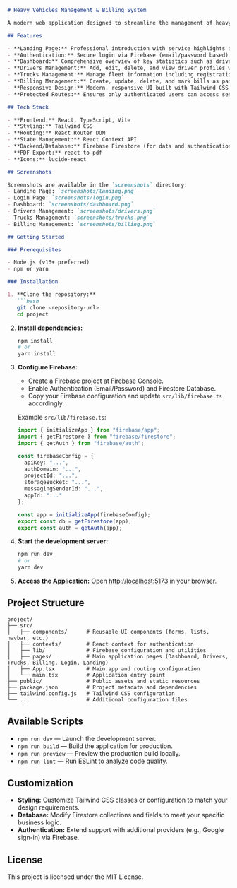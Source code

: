 ```markdown
# Heavy Vehicles Management & Billing System

A modern web application designed to streamline the management of heavy vehicle operations. This project facilitates efficient handling of drivers, trucks, and billing processes through an intuitive and secure dashboard, leveraging modern web technologies.

## Features

- **Landing Page:** Professional introduction with service highlights and a contact form.
- **Authentication:** Secure login via Firebase (email/password based).
- **Dashboard:** Comprehensive overview of key statistics such as drivers, trucks, pending bills, and maintenance alerts.
- **Drivers Management:** Add, edit, delete, and view driver profiles with details like license, experience, and status.
- **Trucks Management:** Manage fleet information including registration, insurance, maintenance, and status.
- **Billing Management:** Create, update, delete, and mark bills as paid; export billing info to PDF.
- **Responsive Design:** Modern, responsive UI built with Tailwind CSS for optimal user experience.
- **Protected Routes:** Ensures only authenticated users can access sensitive areas.

## Tech Stack

- **Frontend:** React, TypeScript, Vite
- **Styling:** Tailwind CSS
- **Routing:** React Router DOM
- **State Management:** React Context API
- **Backend/Database:** Firebase Firestore (for data and authentication)
- **PDF Export:** react-to-pdf
- **Icons:** lucide-react

## Screenshots

Screenshots are available in the `screenshots` directory:
- Landing Page: `screenshots/landing.png`
- Login Page: `screenshots/login.png`
- Dashboard: `screenshots/dashboard.png`
- Drivers Management: `screenshots/drivers.png`
- Trucks Management: `screenshots/trucks.png`
- Billing Management: `screenshots/billing.png`

## Getting Started

### Prerequisites

- Node.js (v16+ preferred)
- npm or yarn

### Installation

1. **Clone the repository:**
   ```bash
   git clone <repository-url>
   cd project
   ```

2. **Install dependencies:**
   ```bash
   npm install
   # or
   yarn install
   ```

3. **Configure Firebase:**
   - Create a Firebase project at [Firebase Console](https://console.firebase.google.com/).
   - Enable Authentication (Email/Password) and Firestore Database.
   - Copy your Firebase configuration and update `src/lib/firebase.ts` accordingly.

   Example `src/lib/firebase.ts`:
   ```typescript
   import { initializeApp } from "firebase/app";
   import { getFirestore } from "firebase/firestore";
   import { getAuth } from "firebase/auth";
   
   const firebaseConfig = {
     apiKey: "...",
     authDomain: "...",
     projectId: "...",
     storageBucket: "...",
     messagingSenderId: "...",
     appId: "..."
   };
   
   const app = initializeApp(firebaseConfig);
   export const db = getFirestore(app);
   export const auth = getAuth(app);
   ```

4. **Start the development server:**
   ```bash
   npm run dev
   # or
   yarn dev
   ```

5. **Access the Application:**
   Open [http://localhost:5173](http://localhost:5173) in your browser.

## Project Structure

```
project/
├── src/
│   ├── components/      # Reusable UI components (forms, lists, navbar, etc.)
│   ├── contexts/        # React context for authentication
│   ├── lib/             # Firebase configuration and utilities
│   ├── pages/           # Main application pages (Dashboard, Drivers, Trucks, Billing, Login, Landing)
│   ├── App.tsx          # Main app and routing configuration
│   └── main.tsx         # Application entry point
├── public/              # Public assets and static resources
├── package.json         # Project metadata and dependencies
├── tailwind.config.js   # Tailwind CSS configuration
└── ...                  # Additional configuration files
```

## Available Scripts

- `npm run dev` — Launch the development server.
- `npm run build` — Build the application for production.
- `npm run preview` — Preview the production build locally.
- `npm run lint` — Run ESLint to analyze code quality.

## Customization

- **Styling:** Customize Tailwind CSS classes or configuration to match your design requirements.
- **Database:** Modify Firestore collections and fields to meet your specific business logic.
- **Authentication:** Extend support with additional providers (e.g., Google sign-in) via Firebase.

## License

This project is licensed under the MIT License.
```
